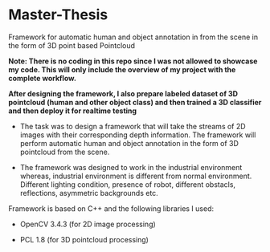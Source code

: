 # Master-Thesis
Framework for automatic human and object annotation in from the scene in the form of 3D point based Pointcloud

**Note: There is no coding in this repo since I was not allowed to showcase my code. This will only include the overview of my project with the               complete workflow.** 
      
 **After designing the framework, I also prepare labeled dataset of 3D pointcloud (human and other object class) and then trained a 3D                 classifier and then deploy it for realtime testing** 
 
- The task was to design a framework that will take the streams of 2D images with their corresponding depth information. The framework will perform automatic human and object annotation in the form of 3D pointcloud from the scene. 

- The framework was designed to work in the industrial environment whereas, industrial environment is different from normal environment. Different lighting condition, presence of robot, different obstacls, reflections, asymmetric backgrounds etc.

Framework is based on C++ and the following libraries I used:

- OpenCV 3.4.3 (for 2D image processing)

- PCL 1.8 (for 3D pointcloud processing)


